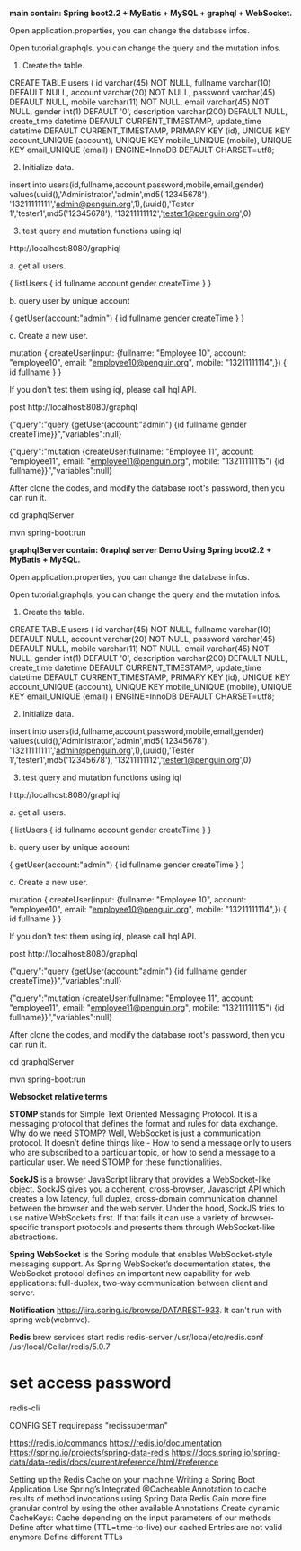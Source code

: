 **main contain: Spring boot2.2 + MyBatis + MySQL + graphql + WebSocket.**

Open application.properties, you can change the database infos.

Open tutorial.graphqls, you can change the query and the mutation infos.

1. Create the table.

CREATE TABLE users (
  id varchar(45) NOT NULL,
  fullname varchar(10) DEFAULT NULL,
  account varchar(20) NOT NULL,
  password varchar(45) DEFAULT NULL,
  mobile varchar(11) NOT NULL,
  email varchar(45) NOT NULL,
  gender int(1) DEFAULT '0',
  description varchar(200) DEFAULT NULL,
  create_time datetime DEFAULT CURRENT_TIMESTAMP,
  update_time datetime DEFAULT CURRENT_TIMESTAMP,
  PRIMARY KEY (id),
  UNIQUE KEY account_UNIQUE (account),
  UNIQUE KEY mobile_UNIQUE (mobile),
  UNIQUE KEY email_UNIQUE (email)
) ENGINE=InnoDB DEFAULT CHARSET=utf8;


2. Initialize data.

insert into users(id,fullname,account,password,mobile,email,gender) values(uuid(),'Administrator','admin',md5('12345678'), '13211111111','admin@penguin.org',1),(uuid(),'Tester 1','tester1',md5('12345678'), '13211111112','tester1@penguin.org',0)

3. test query and mutation functions using iql

http://localhost:8080/graphiql

a. get all users.

{
  listUsers {
    id
    fullname
    account
    gender
    createTime
  }
}

b. query user by unique account

{
  getUser(account:"admin") {
    id
    fullname
    gender
    createTime
  }
}

c. Create a new user.

mutation {
  createUser(input: {fullname: "Employee 10", account: "employee10", email: "employee10@penguin.org", mobile: "13211111114",}) {
    id
    fullname
  }
}

If you don't test them using iql, please call hql API.

post http://localhost:8080/graphql

{"query":"query {getUser(account:\"admin\") {id fullname gender createTime}}","variables":null}

{"query":"mutation {createUser(fullname: \"Employee 11\", account: \"employee11\", email: \"employee11@penguin.org\", mobile: \"13211111115\") {id fullname}}","variables":null}

After clone the codes, and modify the database root's password, then you can run it. 

cd graphqlServer

mvn spring-boot:run

**graphqlServer contain: Graphql server Demo Using Spring boot2.2 + MyBatis + MySQL.**

Open application.properties, you can change the database infos.

Open tutorial.graphqls, you can change the query and the mutation infos.

1. Create the table.

CREATE TABLE users (
  id varchar(45) NOT NULL,
  fullname varchar(10) DEFAULT NULL,
  account varchar(20) NOT NULL,
  password varchar(45) DEFAULT NULL,
  mobile varchar(11) NOT NULL,
  email varchar(45) NOT NULL,
  gender int(1) DEFAULT '0',
  description varchar(200) DEFAULT NULL,
  create_time datetime DEFAULT CURRENT_TIMESTAMP,
  update_time datetime DEFAULT CURRENT_TIMESTAMP,
  PRIMARY KEY (id),
  UNIQUE KEY account_UNIQUE (account),
  UNIQUE KEY mobile_UNIQUE (mobile),
  UNIQUE KEY email_UNIQUE (email)
) ENGINE=InnoDB DEFAULT CHARSET=utf8;


2. Initialize data.

insert into users(id,fullname,account,password,mobile,email,gender) values(uuid(),'Administrator','admin',md5('12345678'), '13211111111','admin@penguin.org',1),(uuid(),'Tester 1','tester1',md5('12345678'), '13211111112','tester1@penguin.org',0)

3. test query and mutation functions using iql

http://localhost:8080/graphiql

a. get all users.

{
  listUsers {
    id
    fullname
    account
    gender
    createTime
  }
}

b. query user by unique account

{
  getUser(account:"admin") {
    id
    fullname
    gender
    createTime
  }
}

c. Create a new user.

mutation {
  createUser(input: {fullname: "Employee 10", account: "employee10", email: "employee10@penguin.org", mobile: "13211111114",}) {
    id
    fullname
  }
}

If you don't test them using iql, please call hql API.

post http://localhost:8080/graphql

{"query":"query {getUser(account:\"admin\") {id fullname gender createTime}}","variables":null}

{"query":"mutation {createUser(fullname: \"Employee 11\", account: \"employee11\", email: \"employee11@penguin.org\", mobile: \"13211111115\") {id fullname}}","variables":null}

After clone the codes, and modify the database root's password, then you can run it. 

cd graphqlServer

mvn spring-boot:run



**Websocket relative terms**

**STOMP** stands for Simple Text Oriented Messaging Protocol. It is a messaging protocol that defines the format and rules for data exchange.
Why do we need STOMP? Well, WebSocket is just a communication protocol. It doesn’t define things like - How to send a message only to users who are subscribed to a particular topic, or how to send a message to a particular user. We need STOMP for these functionalities.

**SockJS** is a browser JavaScript library that provides a WebSocket-like object. SockJS gives you a coherent, cross-browser, Javascript API which creates a low latency, full duplex, cross-domain communication channel between the browser and the web server.
Under the hood, SockJS tries to use native WebSockets first. If that fails it can use a variety of browser-specific transport protocols and presents them through WebSocket-like abstractions.

**Spring WebSocket** is the Spring module that enables WebSocket-style messaging support. As Spring WebSocket’s documentation states, the WebSocket protocol defines an important new capability for web applications: full-duplex, two-way communication between client and server.

**Notification**
https://jira.spring.io/browse/DATAREST-933. It can't run with spring web(webmvc).

**Redis**
 brew services start redis
 redis-server /usr/local/etc/redis.conf
/usr/local/Cellar/redis/5.0.7

# set access password
redis-cli

CONFIG SET requirepass "redissuperman"

https://redis.io/commands
https://redis.io/documentation
https://spring.io/projects/spring-data-redis
https://docs.spring.io/spring-data/data-redis/docs/current/reference/html/#reference

Setting up the Redis Cache on your machine
Writing a Spring Boot Application
Use Spring’s Integrated @Cacheable Annotation to cache results of method invocations using Spring Data Redis
Gain more fine granular control by using the other available Annotations
Create dynamic CacheKeys: Cache depending on the input parameters of our methods
Define after what time (TTL=time-to-live) our cached Entries are not valid anymore
Define different TTLs
